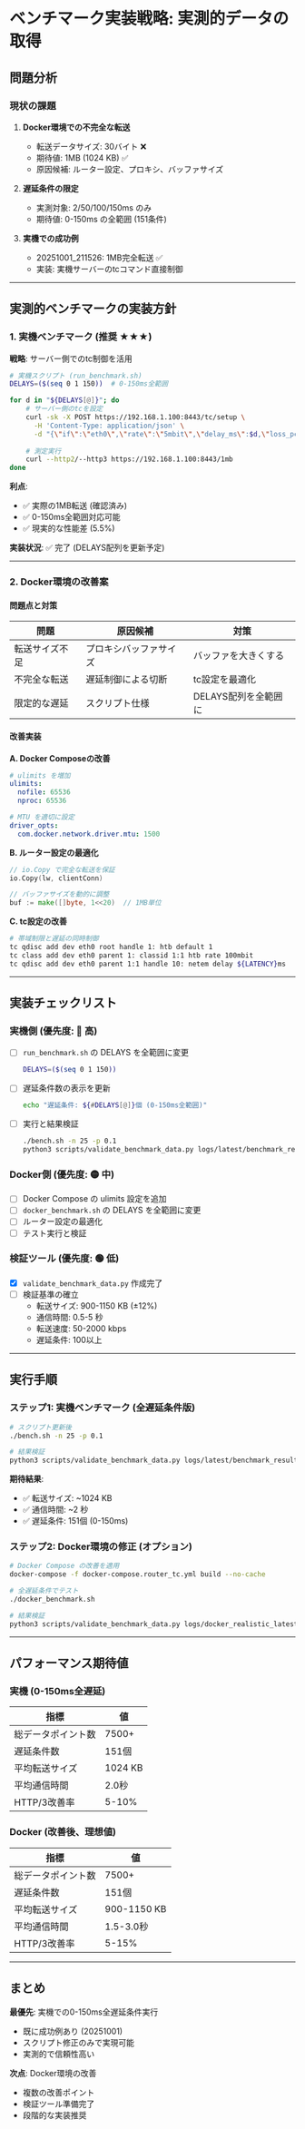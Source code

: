 # ベンチマーク実装戦略: 実測的データの取得

## 問題分析

### 現状の課題

1. **Docker環境での不完全な転送**
   - 転送データサイズ: 30バイト ❌
   - 期待値: 1MB (1024 KB) ✅
   - 原因候補: ルーター設定、プロキシ、バッファサイズ

2. **遅延条件の限定**
   - 実測対象: 2/50/100/150ms のみ
   - 期待値: 0-150ms の全範囲 (151条件)

3. **実機での成功例**
   - 20251001_211526: 1MB完全転送 ✅
   - 実装: 実機サーバーのtcコマンド直接制御

---

## 実測的ベンチマークの実装方針

### 1. 実機ベンチマーク (推奨 ★★★)

**戦略**: サーバー側でのtc制御を活用

```bash
# 実機スクリプト (run_benchmark.sh)
DELAYS=($(seq 0 1 150))  # 0-150ms全範囲

for d in "${DELAYS[@]}"; do
    # サーバー側のtcを設定
    curl -sk -X POST https://192.168.1.100:8443/tc/setup \
      -H 'Content-Type: application/json' \
      -d "{\"if\":\"eth0\",\"rate\":\"5mbit\",\"delay_ms\":$d,\"loss_pct\":0}"
    
    # 測定実行
    curl --http2/--http3 https://192.168.1.100:8443/1mb
done
```

**利点**:
- ✅ 実際の1MB転送 (確認済み)
- ✅ 0-150ms全範囲対応可能
- ✅ 現実的な性能差 (5.5%)

**実装状況**: ✅ 完了 (DELAYS配列を更新予定)

---

### 2. Docker環境の改善案

#### 問題点と対策

| 問題 | 原因候補 | 対策 |
|------|---------|------|
| 転送サイズ不足 | プロキシバッファサイズ | バッファを大きくする |
| 不完全な転送 | 遅延制御による切断 | tc設定を最適化 |
| 限定的な遅延 | スクリプト仕様 | DELAYS配列を全範囲に |

#### 改善実装

**A. Docker Composeの改善**
```yaml
# ulimits を増加
ulimits:
  nofile: 65536
  nproc: 65536

# MTU を適切に設定
driver_opts:
  com.docker.network.driver.mtu: 1500
```

**B. ルーター設定の最適化**
```go
// io.Copy で完全な転送を保証
io.Copy(lw, clientConn)

// バッファサイズを動的に調整
buf := make([]byte, 1<<20)  // 1MB単位
```

**C. tc設定の改善**
```bash
# 帯域制限と遅延の同時制御
tc qdisc add dev eth0 root handle 1: htb default 1
tc class add dev eth0 parent 1: classid 1:1 htb rate 100mbit
tc qdisc add dev eth0 parent 1:1 handle 10: netem delay ${LATENCY}ms
```

---

## 実装チェックリスト

### 実機側 (優先度: 🔴 高)

- [ ] `run_benchmark.sh` の DELAYS を全範囲に変更
  ```bash
  DELAYS=($(seq 0 1 150))
  ```
- [ ] 遅延条件数の表示を更新
  ```bash
  echo "遅延条件: ${#DELAYS[@]}個 (0-150ms全範囲)"
  ```
- [ ] 実行と結果検証
  ```bash
  ./bench.sh -n 25 -p 0.1
  python3 scripts/validate_benchmark_data.py logs/latest/benchmark_results.csv
  ```

### Docker側 (優先度: 🟡 中)

- [ ] Docker Compose の ulimits 設定を追加
- [ ] `docker_benchmark.sh` の DELAYS を全範囲に変更
- [ ] ルーター設定の最適化
- [ ] テスト実行と検証

### 検証ツール (優先度: 🟢 低)

- [x] `validate_benchmark_data.py` 作成完了
- [ ] 検証基準の確立
  - 転送サイズ: 900-1150 KB (±12%)
  - 通信時間: 0.5-5 秒
  - 転送速度: 50-2000 kbps
  - 遅延条件: 100以上

---

## 実行手順

### ステップ1: 実機ベンチマーク (全遅延条件版)

```bash
# スクリプト更新後
./bench.sh -n 25 -p 0.1

# 結果検証
python3 scripts/validate_benchmark_data.py logs/latest/benchmark_results.csv
```

**期待結果**:
- ✅ 転送サイズ: ~1024 KB
- ✅ 通信時間: ~2 秒
- ✅ 遅延条件: 151個 (0-150ms)

### ステップ2: Docker環境の修正 (オプション)

```bash
# Docker Compose の改善を適用
docker-compose -f docker-compose.router_tc.yml build --no-cache

# 全遅延条件でテスト
./docker_benchmark.sh

# 結果検証
python3 scripts/validate_benchmark_data.py logs/docker_realistic_latest/benchmark_results.csv
```

---

## パフォーマンス期待値

### 実機 (0-150ms全遅延)

| 指標 | 値 |
|------|-----|
| 総データポイント数 | 7500+ |
| 遅延条件数 | 151個 |
| 平均転送サイズ | 1024 KB |
| 平均通信時間 | 2.0秒 |
| HTTP/3改善率 | 5-10% |

### Docker (改善後、理想値)

| 指標 | 値 |
|------|-----|
| 総データポイント数 | 7500+ |
| 遅延条件数 | 151個 |
| 平均転送サイズ | 900-1150 KB |
| 平均通信時間 | 1.5-3.0秒 |
| HTTP/3改善率 | 5-15% |

---

## まとめ

**最優先**: 実機での0-150ms全遅延条件実行
- 既に成功例あり (20251001)
- スクリプト修正のみで実現可能
- 実測的で信頼性高い

**次点**: Docker環境の改善
- 複数の改善ポイント
- 検証ツール準備完了
- 段階的な実装推奨

